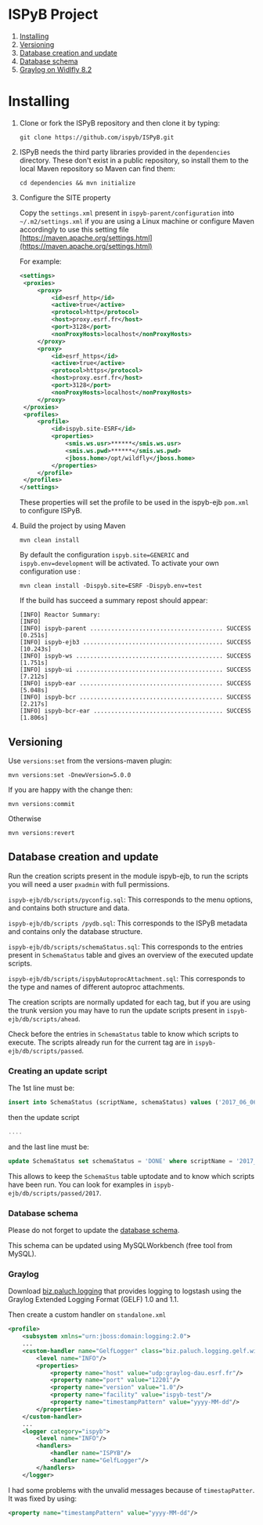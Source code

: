 # ISPyB Project

1. [Installing](#installing)
2. [Versioning](#versioning)
3. [Database creation and update](#database-creation-and-update)
4. [Database schema](#database-schema)
5. [Graylog on Widlfly 8.2](#graylog)

# Installing

1. Clone or fork the ISPyB repository and then clone it by typing:

   ```
   git clone https://github.com/ispyb/ISPyB.git
   ```

2. ISPyB needs the third party libraries provided in the `dependencies`
   directory.  These don't exist in a public repository, so install them to
   the local Maven repository so Maven can find them:

   ```
   cd dependencies && mvn initialize
   ```

3. Configure the SITE property

   Copy the `settings.xml` present in `ispyb-parent/configuration`
   into `~/.m2/settings.xml` if you are using a Linux machine
   or configure Maven accordingly to use this setting file
   [https://maven.apache.org/settings.html](https://maven.apache.org/settings.html)

   For example:

   ```xml
   <settings>
   	<proxies>
   		<proxy>
   			<id>esrf_http</id>
   			<active>true</active>
   			<protocol>http</protocol>
   			<host>proxy.esrf.fr</host>
   			<port>3128</port>
   			<nonProxyHosts>localhost</nonProxyHosts>
   		</proxy>
   		<proxy>
   			<id>esrf_https</id>
   			<active>true</active>
   			<protocol>https</protocol>
   			<host>proxy.esrf.fr</host>
   			<port>3128</port>
   			<nonProxyHosts>localhost</nonProxyHosts>
   		</proxy>
   	</proxies>
   	<profiles>
   		<profile>
   			<id>ispyb.site-ESRF</id>
   			<properties>
   				<smis.ws.usr>******</smis.ws.usr>
   				<smis.ws.pwd>******</smis.ws.pwd>
   				<jboss.home>/opt/wildfly</jboss.home>
   			</properties>
   		</profile>
   	</profiles>
   </settings>
   ```

   These properties will set the profile to be used in the ispyb-ejb
   `pom.xml` to configure ISPyB.

4. Build the project by using Maven

   ```
   mvn clean install
   ```

   By default the configuration `ispyb.site=GENERIC` and
   `ispyb.env=development` will be activated. To activate your own
   configuration use :

   ```
   mvn clean install -Dispyb.site=ESRF -Dispyb.env=test
   ```

   If the build has succeed a summary repost should appear:

   ```
   [INFO] Reactor Summary:
   [INFO]
   [INFO] ispyb-parent ...................................... SUCCESS [0.251s]
   [INFO] ispyb-ejb3 ........................................ SUCCESS [10.243s]
   [INFO] ispyb-ws .......................................... SUCCESS [1.751s]
   [INFO] ispyb-ui .......................................... SUCCESS [7.212s]
   [INFO] ispyb-ear ......................................... SUCCESS [5.048s]
   [INFO] ispyb-bcr ......................................... SUCCESS [2.217s]
   [INFO] ispyb-bcr-ear ..................................... SUCCESS [1.806s]
   ```

## Versioning

Use `versions:set` from the versions-maven plugin:

```
mvn versions:set -DnewVersion=5.0.0
```

If you are happy with the change then:

```
mvn versions:commit
```

Otherwise

```
mvn versions:revert
```

## Database creation and update

Run the creation scripts present in the module ispyb-ejb, to run the
scripts you will need a user `pxadmin` with full permissions.

`ispyb-ejb/db/scripts/pyconfig.sql`: This corresponds to the menu
options, and contains both structure and data.

`ispyb-ejb/db/scripts /pydb.sql`: This corresponds to the ISPyB metadata
and contains only the database structure.

`ispyb-ejb/db/scripts/schemaStatus.sql`: This corresponds to the entries
present in `SchemaStatus` table and gives an overview of the executed
update scripts.

`ispyb-ejb/db/scripts/ispybAutoprocAttachment.sql`: This corresponds to
the type and names of different autoproc attachments.

The creation scripts are normally updated for each tag, but if you are
using the trunk version you may have to run the update scripts present
in `ispyb-ejb/db/scripts/ahead`.

Check before the entries in `SchemaStatus` table to know which scripts
to execute.  The scripts already run for the current tag are in
`ispyb-ejb/db/scripts/passed`.

### Creating an update script

The 1st line must be:

```sql
insert into SchemaStatus (scriptName, schemaStatus) values ('2017_06_06_blabla.sql','ONGOING');
```

then the update script

```sql
....
```

and the last line must be:

```sql
update SchemaStatus set schemaStatus = 'DONE' where scriptName = '2017_06_06_blabla.sql';
```

This allows to keep the `SchemaStus` table uptodate and to know
which scripts have been run.  You can look for examples in
`ispyb-ejb/db/scripts/passed/2017`.

### Database schema

Please do not forget to update the [database
schema](https://github.com/ispyb/ISPyB/blob/master/documentation/database/ISPyB_DataModel_5.mwb).

This schema can be updated using MySQLWorkbench (free tool from MySQL).

### Graylog

Download [biz.paluch.logging](http://logging.paluch.biz) that provides
logging to logstash using the Graylog Extended Logging Format (GELF) 1.0
and 1.1.

Then create a custom handler on `standalone.xml`

```xml
<profile>
	<subsystem xmlns="urn:jboss:domain:logging:2.0">
	...
	<custom-handler name="GelfLogger" class="biz.paluch.logging.gelf.wildfly.WildFlyGelfLogHandler" module="biz.paluch.logging">
		<level name="INFO"/>
		<properties>
		    <property name="host" value="udp:graylog-dau.esrf.fr"/>
		    <property name="port" value="12201"/>
		    <property name="version" value="1.0"/>
		    <property name="facility" value="ispyb-test"/>
		    <property name="timestampPattern" value="yyyy-MM-dd"/>
		</properties>
	</custom-handler>
	...
	<logger category="ispyb">
		<level name="INFO"/>
		<handlers>
		    <handler name="ISPYB"/>
		    <handler name="GelfLogger"/>
		</handlers>
	</logger>
```

I had some problems with the unvalid messages because of
`timestapPatter`. It was fixed by using:

```xml
<property name="timestampPattern" value="yyyy-MM-dd"/>
```
